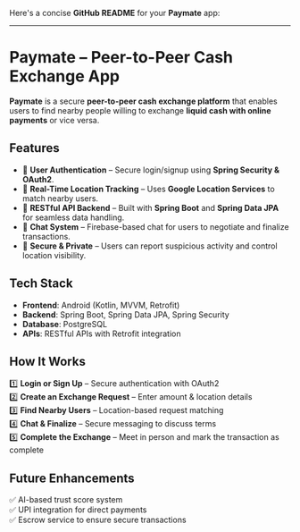 Here's a concise **GitHub README** for your **Paymate** app:  

---

# **Paymate – Peer-to-Peer Cash Exchange App**  

**Paymate** is a secure **peer-to-peer cash exchange platform** that enables users to find nearby people willing to exchange **liquid cash with online payments** or vice versa.  

## **Features**  
- 🔹 **User Authentication** – Secure login/signup using **Spring Security & OAuth2**.  
- 🔹 **Real-Time Location Tracking** – Uses **Google Location Services** to match nearby users.  
- 🔹 **RESTful API Backend** – Built with **Spring Boot** and **Spring Data JPA** for seamless data handling.  
- 🔹 **Chat System** – Firebase-based chat for users to negotiate and finalize transactions.  
- 🔹 **Secure & Private** – Users can report suspicious activity and control location visibility.  

## **Tech Stack**  
- **Frontend**: Android (Kotlin, MVVM, Retrofit)  
- **Backend**: Spring Boot, Spring Data JPA, Spring Security  
- **Database**: PostgreSQL  
- **APIs**: RESTful APIs with Retrofit integration  

## **How It Works**  
1️⃣ **Login or Sign Up** – Secure authentication with OAuth2  
2️⃣ **Create an Exchange Request** – Enter amount & location details  
3️⃣ **Find Nearby Users** – Location-based request matching  
4️⃣ **Chat & Finalize** – Secure messaging to discuss terms  
5️⃣ **Complete the Exchange** – Meet in person and mark the transaction as complete  

## **Future Enhancements**  
✅ AI-based trust score system  
✅ UPI integration for direct payments  
✅ Escrow service to ensure secure transactions  
